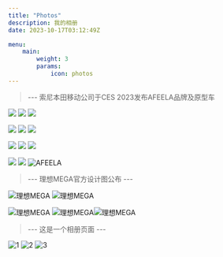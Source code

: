 ```yaml
---
title: "Photos"
description: 我的相册
date: 2023-10-17T03:12:49Z

menu:
    main:
        weight: 3
        params: 
            icon: photos
---
```



> --- 索尼本田移动公司于CES 2023发布AFEELA品牌及原型车

![](02_gallery-02-2400x1350.jpg) ![](02_gallery-09-2400x1350.jpg) ![](02_gallery-04-2400x1350.jpg) 

![](02_gallery-05-2400x1350.jpg) ![](02_gallery-06-2400x1350.jpg) ![](02_gallery-07-2400x1350.jpg) 

![](02_gallery-08-2400x1350.jpg) ![](02_gallery-03-2400x1350.jpg) ![](02_gallery-10-2400x1350.jpg) 

![](02_gallery-11-2400x1350.jpg) ![](02_gallery-12-2400x1350.jpg) ![AFEELA](afeela.jpg) 

> --- 理想MEGA官方设计图公布 ---

![理想MEGA](LXMEGA.jpg) ![理想MEGA](LXMEGAR.jpg) 

![理想MEGA](MEGA-FACE.jpg) ![理想MEGA](MEGA-LEFT.jpg)![理想MEGA](LXMEGAB.jpg)


> --- 这是一个相册页面 ---

![1](america.jpg) ![2](microplastic.jpg) ![3](ullapoolview.jpg)